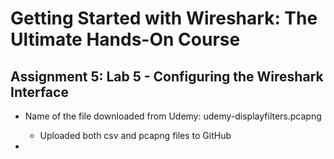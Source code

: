 # Getting Started with Wireshark: The Ultimate Hands-On Course

## Assignment 5: Lab 5 - Configuring the Wireshark Interface

- Name of the file downloaded from Udemy: udemy-displayfilters.pcapng
  - Uploaded both csv and pcapng files to GitHub
 
- 
